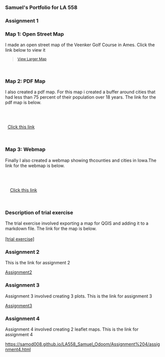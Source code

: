 ### Samuel's Portfolio for LA 558

### Assignment 1

### Map 1: Open Street Map
I made an open street map of the Veenker Golf Course in Ames. Click the link below to view it

 ><small><a href="https://www.openstreetmap.org/?mlat=42.03881&amp;mlon=-93.65058#map=17/42.03880/-93.65058">View Larger Map</a></small>

       

### Map 2: PDF Map
I also created a pdf map. For this map i created a buffer around cities that had less than 75 percent of their population over 18 years. The link for the pdf map is below. 

            <br><br>

    <a href="https://samod008.github.io/LA558_Samuel_Odoom/Assignment 1/assign3.pdf" target ="_blank">Click this link</a> 

    
### Map 3: Webmap
Finally I also created a webmap showing thcounties and cities in Iowa.The link for the webmap is below. 

            <br><br>

     <a href="https://samod008.github.io/LA558_Samuel_Odoom/Assignment 1/qgis2web/qgis2web1/index.html" target ="_blank">Click this link</a> 

    

### Description of trial exercise
The trial exercise involved exporting a map for QGIS and adding it to a markdown file. The link for the map is below. 
<br><br>
<a href="https://samod008.github.io/LA558_Samuel_Odoom/ex2b.png" target ="_blank">[trial exercise]</a> 

### Assignment 2
This is the link for assignment 2

[Assignment2](Assignment2/assignment_2.md)


### Assignment 3
Assignment 3 involved creating 3 plots. This is the link for assignment 3

[Assignment3](Assignment3/assignment_3.md)

### Assignment 4
Assignment 4 involved creating 2 leaflet maps. This is the link for assignment 4

https://samod008.github.io/LA558_Samuel_Odoom/Assignment%204/assignment4.html



